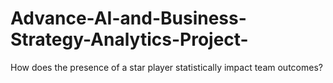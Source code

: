 # Advance-AI-and-Business-Strategy-Analytics-Project-
How does the presence of a star player statistically impact team outcomes?
